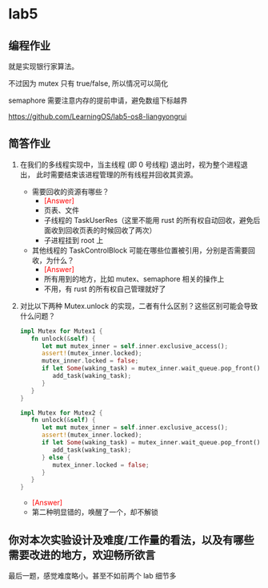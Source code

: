 # lab5

## 编程作业

就是实现银行家算法。

不过因为 mutex 只有 true/false, 所以情况可以简化

semaphore 需要注意内存的提前申请，避免数组下标越界

<https://github.com/LearningOS/lab5-os8-liangyongrui>

## 简答作业

1. 在我们的多线程实现中，当主线程 (即 0 号线程) 退出时，视为整个进程退出， 此时需要结束该进程管理的所有线程并回收其资源。

   - 需要回收的资源有哪些？
     - <font color=red>[Answer]</font>
     - 页表、文件
     - 子线程的 TaskUserRes（这里不能用 rust 的所有权自动回收，避免后面收到回收页表的时候回收了两次）
     - 子进程挂到 root 上
   - 其他线程的 TaskControlBlock 可能在哪些位置被引用，分别是否需要回收，为什么？
     - <font color=red>[Answer]</font>
     - 所有用到的地方，比如 mutex、semaphore 相关的操作上
     - 不用，有 rust 的所有权自己管理就好了

2. 对比以下两种 Mutex.unlock 的实现，二者有什么区别？这些区别可能会导致什么问题？

   ```rust
   impl Mutex for Mutex1 {
      fn unlock(&self) {
         let mut mutex_inner = self.inner.exclusive_access();
         assert!(mutex_inner.locked);
         mutex_inner.locked = false;
         if let Some(waking_task) = mutex_inner.wait_queue.pop_front() {
            add_task(waking_task);
         }
      }
   }

   impl Mutex for Mutex2 {
      fn unlock(&self) {
         let mut mutex_inner = self.inner.exclusive_access();
         assert!(mutex_inner.locked);
         if let Some(waking_task) = mutex_inner.wait_queue.pop_front() {
            add_task(waking_task);
         } else {
            mutex_inner.locked = false;
         }
      }
   }
   ```

   - <font color=red>[Answer]</font>
   - 第二种明显错的，唤醒了一个，却不解锁

## 你对本次实验设计及难度/工作量的看法，以及有哪些需要改进的地方，欢迎畅所欲言

最后一题，感觉难度略小。甚至不如前两个 lab 细节多
